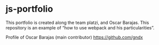 # js-portfolio
This portfolio is created along the team platzi, and Oscar Barajas. This repository is an example of “how to use webpack and his particularities”. 

Profile of Oscar Barajas (main contributor)
https://github.com/gndx
